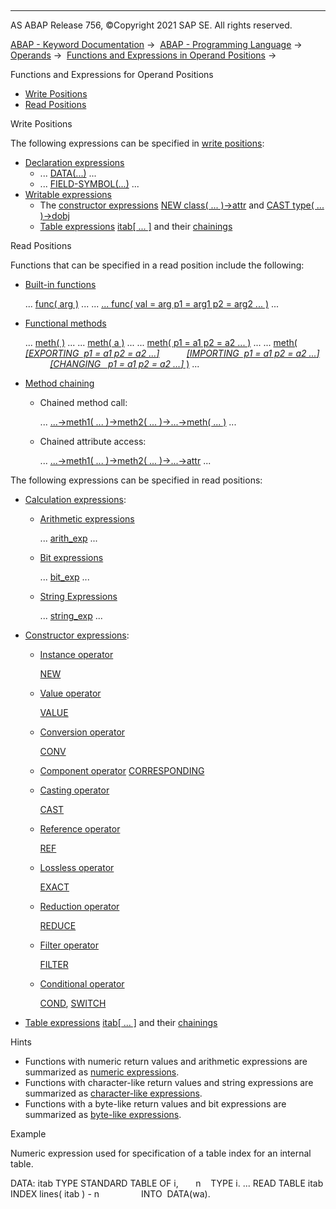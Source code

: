   

* * *

AS ABAP Release 756, ©Copyright 2021 SAP SE. All rights reserved.

[ABAP - Keyword Documentation](https://help.sap.com/doc/abapdocu_756_index_htm/7.56/en-US/abenabap.htm) →  [ABAP - Programming Language](https://help.sap.com/doc/abapdocu_756_index_htm/7.56/en-US/abenabap_reference.htm) →  [Operands](https://help.sap.com/doc/abapdocu_756_index_htm/7.56/en-US/abenoperands.htm) →  [Functions and Expressions in Operand Positions](https://help.sap.com/doc/abapdocu_756_index_htm/7.56/en-US/abenoperands_expressions.htm) → 

Functions and Expressions for Operand Positions

-   [Write Positions](#@@ITOC@@ABENFUNCTIONS_EXPRESSIONS_1)
-   [Read Positions](#@@ITOC@@ABENFUNCTIONS_EXPRESSIONS_2)

Write Positions

The following expressions can be specified in [write positions](https://help.sap.com/doc/abapdocu_756_index_htm/7.56/en-US/abenwrite_position_glosry.htm "Glossary Entry"):

-   [Declaration expressions](https://help.sap.com/doc/abapdocu_756_index_htm/7.56/en-US/abendeclaration_expression_glosry.htm "Glossary Entry")
    -   ... [DATA(...)](https://help.sap.com/doc/abapdocu_756_index_htm/7.56/en-US/abendata_inline.htm) ...
    -   ... [FIELD-SYMBOL(...)](https://help.sap.com/doc/abapdocu_756_index_htm/7.56/en-US/abenfield-symbol_inline.htm) ...
-   [Writable expressions](https://help.sap.com/doc/abapdocu_756_index_htm/7.56/en-US/abenwritable_expression_glosry.htm "Glossary Entry")
    -   The [constructor expressions](https://help.sap.com/doc/abapdocu_756_index_htm/7.56/en-US/abenconstructor_expression_glosry.htm "Glossary Entry") [NEW class( ... )->attr](https://help.sap.com/doc/abapdocu_756_index_htm/7.56/en-US/abennew_constructor_params_class.htm) and [CAST type( ... )->dobj](https://help.sap.com/doc/abapdocu_756_index_htm/7.56/en-US/abenconstructor_expression_cast.htm)
    -   [Table expressions](https://help.sap.com/doc/abapdocu_756_index_htm/7.56/en-US/abentable_expression_glosry.htm "Glossary Entry") [itab\[ ... \]](https://help.sap.com/doc/abapdocu_756_index_htm/7.56/en-US/abentable_expressions.htm) and their [chainings](https://help.sap.com/doc/abapdocu_756_index_htm/7.56/en-US/abentable_exp_chaining.htm)

Read Positions

Functions that can be specified in a read position include the following:

-   [Built-in functions](https://help.sap.com/doc/abapdocu_756_index_htm/7.56/en-US/abenbuiltin_function_glosry.htm "Glossary Entry")
    
    ... [func( arg )](https://help.sap.com/doc/abapdocu_756_index_htm/7.56/en-US/abenbuilt_in_functions_syntax.htm) ...
    ... [... func( val = arg p1 = arg1 p2 = arg2 ... )](https://help.sap.com/doc/abapdocu_756_index_htm/7.56/en-US/abenbuilt_in_functions_syntax.htm) ...
    
-   [Functional methods](https://help.sap.com/doc/abapdocu_756_index_htm/7.56/en-US/abenfunctional_method_glosry.htm "Glossary Entry")
    
    ... [meth( )](https://help.sap.com/doc/abapdocu_756_index_htm/7.56/en-US/abapcall_method_functional.htm) ...
    ... [meth( a )](https://help.sap.com/doc/abapdocu_756_index_htm/7.56/en-US/abapcall_method_functional.htm) ...
    ... [meth( p1 = a1 p2 = a2 ... )](https://help.sap.com/doc/abapdocu_756_index_htm/7.56/en-US/abapcall_method_functional.htm) ...
    ... [meth( *\[*EXPORTING  p1 = a1 p2 = a2 ...*\]*](https://help.sap.com/doc/abapdocu_756_index_htm/7.56/en-US/abapcall_method_functional.htm)
              [*\[*IMPORTING  p1 = a1 p2 = a2 ...*\]*](https://help.sap.com/doc/abapdocu_756_index_htm/7.56/en-US/abapcall_method_functional.htm)
              [*\[*CHANGING   p1 = a1 p2 = a2 ...*\]* )](https://help.sap.com/doc/abapdocu_756_index_htm/7.56/en-US/abapcall_method_functional.htm) ...
    
-   [Method chaining](https://help.sap.com/doc/abapdocu_756_index_htm/7.56/en-US/abenmethod_chaining_glosry.htm "Glossary Entry")
    -   Chained method call:
        
        ... [...->meth1( ... )->meth2( ... )->...->meth( ... )](https://help.sap.com/doc/abapdocu_756_index_htm/7.56/en-US/abapcall_method_static_chain.htm) ...
        
    -   Chained attribute access:
        
        ... [...->meth1( ... )->meth2( ... )->...->attr](https://help.sap.com/doc/abapdocu_756_index_htm/7.56/en-US/abapcall_method_static_chain.htm) ...
        

The following expressions can be specified in read positions:

-   [Calculation expressions](https://help.sap.com/doc/abapdocu_756_index_htm/7.56/en-US/abencalculation_expression_glosry.htm "Glossary Entry"):
    -   [Arithmetic expressions](https://help.sap.com/doc/abapdocu_756_index_htm/7.56/en-US/abenarithmetic_expression_glosry.htm "Glossary Entry")
        
        ... [arith\_exp](https://help.sap.com/doc/abapdocu_756_index_htm/7.56/en-US/abapcompute_arith.htm) ...
        
    -   [Bit expressions](https://help.sap.com/doc/abapdocu_756_index_htm/7.56/en-US/abenarithmetic_expression_glosry.htm "Glossary Entry")
        
        ... [bit\_exp](https://help.sap.com/doc/abapdocu_756_index_htm/7.56/en-US/abapcompute_bit.htm) ...
        
    -   [String Expressions](https://help.sap.com/doc/abapdocu_756_index_htm/7.56/en-US/abenstring_expression_glosry.htm "Glossary Entry")
        
        ... [string\_exp](https://help.sap.com/doc/abapdocu_756_index_htm/7.56/en-US/abapcompute_string.htm) ...
        
-   [Constructor expressions](https://help.sap.com/doc/abapdocu_756_index_htm/7.56/en-US/abenconstructor_expression_glosry.htm "Glossary Entry"):
    -   [Instance operator](https://help.sap.com/doc/abapdocu_756_index_htm/7.56/en-US/abeninstance_operator_glosry.htm "Glossary Entry")
        
        [NEW](https://help.sap.com/doc/abapdocu_756_index_htm/7.56/en-US/abenconstructor_expression_new.htm)
        
    -   [Value operator](https://help.sap.com/doc/abapdocu_756_index_htm/7.56/en-US/abenvalue_operator_glosry.htm "Glossary Entry")
        
        [VALUE](https://help.sap.com/doc/abapdocu_756_index_htm/7.56/en-US/abenconstructor_expression_value.htm)
        
    -   [Conversion operator](https://help.sap.com/doc/abapdocu_756_index_htm/7.56/en-US/abenconversion_operator_glosry.htm "Glossary Entry")
        
        [CONV](https://help.sap.com/doc/abapdocu_756_index_htm/7.56/en-US/abenconstructor_expression_conv.htm)
        
    -   [Component operator](https://help.sap.com/doc/abapdocu_756_index_htm/7.56/en-US/abencorresponding_operator_glosry.htm "Glossary Entry") [CORRESPONDING](https://help.sap.com/doc/abapdocu_756_index_htm/7.56/en-US/abenconstructor_expr_corresponding.htm)
        
    -   [Casting operator](https://help.sap.com/doc/abapdocu_756_index_htm/7.56/en-US/abeninstance_operator_glosry.htm "Glossary Entry")
        
        [CAST](https://help.sap.com/doc/abapdocu_756_index_htm/7.56/en-US/abenconstructor_expression_cast.htm)
        
    -   [Reference operator](https://help.sap.com/doc/abapdocu_756_index_htm/7.56/en-US/abenreference_operator_glosry.htm "Glossary Entry")
        
        [REF](https://help.sap.com/doc/abapdocu_756_index_htm/7.56/en-US/abenconstructor_expression_ref.htm)
        
    -   [Lossless operator](https://help.sap.com/doc/abapdocu_756_index_htm/7.56/en-US/abenlossless_operator_glosry.htm "Glossary Entry")
        
        [EXACT](https://help.sap.com/doc/abapdocu_756_index_htm/7.56/en-US/abenconstructor_expression_exact.htm)
        
    -   [Reduction operator](https://help.sap.com/doc/abapdocu_756_index_htm/7.56/en-US/abenreduce_operator_glosry.htm "Glossary Entry")
        
        [REDUCE](https://help.sap.com/doc/abapdocu_756_index_htm/7.56/en-US/abenconstructor_expression_reduce.htm)
        
    -   [Filter operator](https://help.sap.com/doc/abapdocu_756_index_htm/7.56/en-US/abenfilter_operator_glosry.htm "Glossary Entry")
        
        [FILTER](https://help.sap.com/doc/abapdocu_756_index_htm/7.56/en-US/abenconstructor_expression_filter.htm)
        
    -   [Conditional operator](https://help.sap.com/doc/abapdocu_756_index_htm/7.56/en-US/abenconditional_operator_glosry.htm "Glossary Entry")
        
        [COND](https://help.sap.com/doc/abapdocu_756_index_htm/7.56/en-US/abenconditional_expression_cond.htm), [SWITCH](https://help.sap.com/doc/abapdocu_756_index_htm/7.56/en-US/abenconditional_expression_switch.htm)
        
-   [Table expressions](https://help.sap.com/doc/abapdocu_756_index_htm/7.56/en-US/abentable_expression_glosry.htm "Glossary Entry") [itab\[ ... \]](https://help.sap.com/doc/abapdocu_756_index_htm/7.56/en-US/abentable_expressions.htm) and their [chainings](https://help.sap.com/doc/abapdocu_756_index_htm/7.56/en-US/abentable_exp_chaining.htm)

Hints

-   Functions with numeric return values and arithmetic expressions are summarized as [numeric expressions](https://help.sap.com/doc/abapdocu_756_index_htm/7.56/en-US/abennumerical_expression_glosry.htm "Glossary Entry").
-   Functions with character-like return values and string expressions are summarized as [character-like expressions](https://help.sap.com/doc/abapdocu_756_index_htm/7.56/en-US/abencharlike_expression_glosry.htm "Glossary Entry").
-   Functions with a byte-like return values and bit expressions are summarized as [byte-like expressions](https://help.sap.com/doc/abapdocu_756_index_htm/7.56/en-US/abenbyte_like_expression_glosry.htm "Glossary Entry").

Example

Numeric expression used for specification of a table index for an internal table.

DATA: itab TYPE STANDARD TABLE OF i,
      n    TYPE i.
...
READ TABLE itab INDEX lines( itab ) - n
                INTO  DATA(wa).